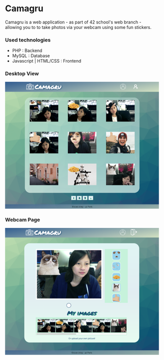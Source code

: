 # Camagru

Camagru is a web application - as part of 42 school's web branch - allowing you to to take photos via your webcam using some fun stickers.

### Used technologies

* PHP : Backend
* MySQL : Database
* Javascript | HTML/CSS : Frontend

### Desktop View

![alt text](img_git/template1.png?raw=true "Title")

### Webcam Page

![alt text](img_git/webcam.png?raw=true "Title")
